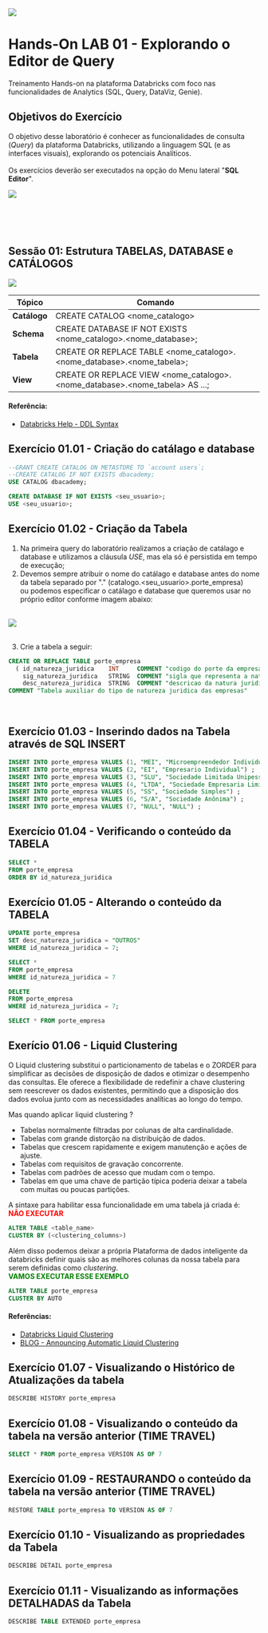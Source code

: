 
<img src="https://raw.githubusercontent.com/Databricks-BR/lab_sql/main/images/header_handson_sql.png">

# Hands-On LAB 01 - Explorando o Editor de Query

Treinamento Hands-on na plataforma Databricks com foco nas funcionalidades de Analytics (SQL, Query, DataViz, Genie).


## Objetivos do Exercício

O objetivo desse laboratório é conhecer as funcionalidades de consulta (_Query_) da plataforma Databricks, utilizando a linguagem SQL (e as interfaces visuais), explorando os potenciais Analíticos. </br>
</br>
Os exercícios deverão ser executados na opção do Menu lateral "**SQL Editor**".

<img src="https://github.com/Gabriel-Rangel/lab_sql/blob/main/images/v2_lab01_1.png?raw=true">


</br></br></br>
## Sessão 01:  Estrutura TABELAS, DATABASE e CATÁLOGOS

<img src="https://raw.githubusercontent.com/Databricks-BR/lab_sql/main/images/lab01_uc.png">


| Tópico | Comando |
| -- | -- |
| **Catálogo** | CREATE CATALOG <nome_catalogo> |
| **Schema** | CREATE DATABASE IF NOT EXISTS <nome_catalogo>.<nome_database>; |
| **Tabela** | CREATE OR REPLACE TABLE  <nome_catalogo>.<nome_database>.<nome_tabela>; |
| **View** |  CREATE OR REPLACE VIEW  <nome_catalogo>.<nome_database>.<nome_tabela> AS ...; |

#### Referência:
* [Databricks Help - DDL Syntax](https://docs.databricks.com/sql/language-manual/sql-ref-syntax-ddl-create-table.html)

## Exercício 01.01 - Criação do catálago e database

``` sql
--GRANT CREATE CATALOG ON METASTORE TO `account users`;
--CREATE CATALOG IF NOT EXISTS dbacademy;
USE CATALOG dbacademy;

CREATE DATABASE IF NOT EXISTS <seu_usuario>;
USE <seu_usuario>;
```

## Exercício 01.02 - Criação da Tabela
1. Na primeira query do laboratório realizamos a criação de catálago e database e utilizamos a cláusula *USE*, mas ela só é persistida em tempo de execução;
2. Devemos sempre atribuir o nome do catálago e database antes do nome da tabela separado por "." (catalogo.<seu_usuario>.porte_empresa)</br>
ou podemos especificar o catálago e database que queremos usar no próprio editor conforme imagem abaixo:
</br></br>
<img src="https://github.com/Gabriel-Rangel/lab_sql/blob/main/images/v2_lab01_setcatalago.png?raw=true">
</br></br>

3. Crie a tabela a seguir:

``` sql
CREATE OR REPLACE TABLE porte_empresa 
  ( id_natureza_juridica    INT     COMMENT "codigo do porte da empresa",
    sig_natureza_juridica   STRING  COMMENT "sigla que representa a natureza juridica da empresa",
    desc_natureza_juridica  STRING  COMMENT "descricao da natura juridica" )
COMMENT "Tabela auxiliar do tipo de natureza juridica das empresas"
```
</br>

 ## Exercício 01.03 - Inserindo dados na Tabela através de SQL INSERT

 ``` sql
 INSERT INTO porte_empresa VALUES (1, "MEI", "Microempreendedor Individual") ;
 INSERT INTO porte_empresa VALUES (2, "EI", "Empresario Individual") ;
 INSERT INTO porte_empresa VALUES (3, "SLU", "Sociedade Limitada Unipessoal") ;
 INSERT INTO porte_empresa VALUES (4, "LTDA", "Sociedade Empresaria Limitada") ;
 INSERT INTO porte_empresa VALUES (5, "SS", "Sociedade Simples") ;
 INSERT INTO porte_empresa VALUES (6, "S/A", "Sociedade Anônima") ;
 INSERT INTO porte_empresa VALUES (7, "NULL", "NULL") ;
```

 ## Exercício 01.04 - Verificando o conteúdo da TABELA

 ``` sql
SELECT * 
FROM porte_empresa 
ORDER BY id_natureza_juridica
```

 ## Exercício 01.05 - Alterando o conteúdo da TABELA

 ``` sql
UPDATE porte_empresa  
SET desc_natureza_juridica = "OUTROS" 
WHERE id_natureza_juridica = 7;
```

``` sql
SELECT * 
FROM porte_empresa
WHERE id_natureza_juridica = 7
```

``` sql
DELETE 
FROM porte_empresa 
WHERE id_natureza_juridica = 7;
```

``` sql
SELECT * FROM porte_empresa
```

## Exerício 01.06 - Liquid Clustering
O Liquid clustering substitui o particionamento de tabelas e o ZORDER para simplificar as decisões de disposição de dados e otimizar o desempenho das consultas. Ele oferece a flexibilidade de redefinir a chave clustering sem reescrever os dados existentes, permitindo que a disposição dos dados evolua junto com as necessidades analíticas ao longo do tempo.

Mas quando aplicar liquid clustering ?
* Tabelas normalmente filtradas por colunas de alta cardinalidade.</br>
* Tabelas com grande distorção na distribuição de dados.</br>
* Tabelas que crescem rapidamente e exigem manutenção e ações de ajuste.</br>
* Tabelas com requisitos de gravação concorrente.</br>
* Tabelas com padrões de acesso que mudam com o tempo.</br>
* Tabelas em que uma chave de partição típica poderia deixar a tabela com muitas ou poucas partições.</br>

A sintaxe para habilitar essa funcionalidade em uma tabela já criada é: </br>
<span style="color:red"> **NÃO EXECUTAR** </span>
```sql
ALTER TABLE <table_name>
CLUSTER BY (<clustering_columns>)
```
Além disso podemos deixar a própria Plataforma de dados inteligente da databricks definir quais são as melhores colunas da nossa tabela para serem definidas como *clustering*.</br>
<span style="color:green"> **VAMOS EXECUTAR ESSE EXEMPLO** </span>
```sql
ALTER TABLE porte_empresa
CLUSTER BY AUTO
```
#### Referências:
* [Databricks Liquid Clustering](https://docs.databricks.com/aws/pt/delta/clustering)
* [BLOG - Announcing Automatic Liquid Clustering](https://www.databricks.com/blog/announcing-automatic-liquid-clustering)

## Exercício 01.07 - Visualizando o Histórico de Atualizações da tabela

 ``` sql
DESCRIBE HISTORY porte_empresa 
```

## Exercício 01.08 - Visualizando o conteúdo da tabela na versão anterior (TIME TRAVEL)

 ``` sql
SELECT * FROM porte_empresa VERSION AS OF 7
```

## Exercício 01.09 - RESTAURANDO o conteúdo da tabela na versão anterior (TIME TRAVEL)

 ``` sql
RESTORE TABLE porte_empresa TO VERSION AS OF 7
```

## Exercício 01.10 - Visualizando as propriedades da Tabela

 ``` sql
DESCRIBE DETAIL porte_empresa 
```

## Exercício 01.11 - Visualizando as informações DETALHADAS da Tabela

 ``` sql
DESCRIBE TABLE EXTENDED porte_empresa
```
